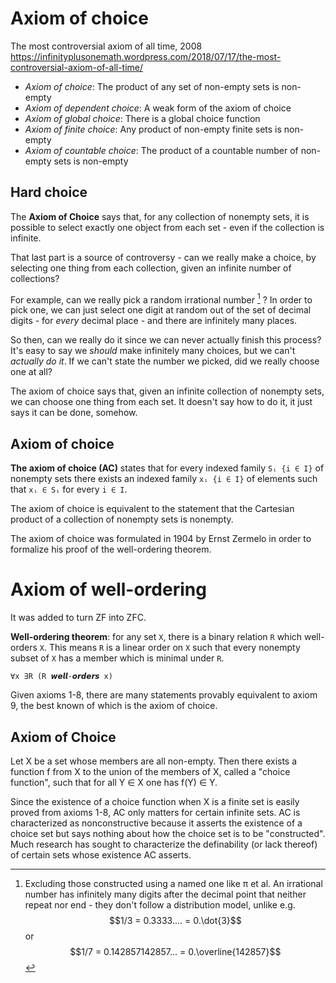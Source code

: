 # Axiom of choice

The most controversial axiom of all time, 2008
https://infinityplusonemath.wordpress.com/2018/07/17/the-most-controversial-axiom-of-all-time/


- *Axiom of choice*: The product of any set of non-empty sets is non-empty
- *Axiom of dependent choice*: A weak form of the axiom of choice
- *Axiom of global choice*: There is a global choice function
- *Axiom of finite choice*: Any product of non-empty finite sets is non-empty
- *Axiom of countable choice*: The product of a countable number of non-empty sets is non-empty


## Hard choice

The **Axiom of Choice** says that, for any collection of nonempty sets, it is possible to select exactly one object from each set - even if the collection is infinite.

That last part is a source of controversy - can we really make a choice, by selecting one thing from each collection, given an infinite number of collections?

For example, can we really pick a random irrational number [^1] ? In order to pick one, we can just select one digit at random out of the set of decimal digits - for *every* decimal place - and there are infinitely many places.

So then, can we really do it since we can never actually finish this process? It's easy to say we *should* make infinitely many choices, but we can't *actually do it*. If we can't state the number we picked, did we really choose one at all?

The axiom of choice says that, given an infinite collection of nonempty sets, we can choose one thing from each set. It doesn't say how to do it, it just says it can be done, somehow.



## Axiom of choice

**The axiom of choice (AC)** states that for every indexed family `Sᵢ {i ∈ I}` of nonempty sets there exists an indexed family `xᵢ {i ∈ I}` of elements such that `xᵢ ∈ Sᵢ` for every `i ∈ I`.

The axiom of choice is equivalent to the statement that the Cartesian product of a collection of nonempty sets is nonempty.

The axiom of choice was formulated in 1904 by Ernst Zermelo in order to formalize his proof of the well-ordering theorem.



# Axiom of well-ordering

It was added to turn ZF into ZFC.

**Well-ordering theorem**: for any set `X`, there is a binary relation `R` which well-orders `X`. This means `R` is a linear order on `X` such that every nonempty subset of `X` has a member which is minimal under `R`.

`∀x ∃R (R 𝙬𝙚𝙡𝙡-𝙤𝙧𝙙𝙚𝙧𝙨 x)`

Given axioms 1-8, there are many statements provably equivalent to axiom 9, the best known of which is the axiom of choice.


## Axiom of Choice

Let X be a set whose members are all non-empty. Then there exists a function f from X to the union of the members of X, called a "choice function", such that for all Y ∈ X one has f(Y) ∈ Y.

Since the existence of a choice function when X is a finite set is easily proved from axioms 1-8, AC only matters for certain infinite sets. AC is characterized as nonconstructive because it asserts the existence of a choice set but says nothing about how the choice set is to be "constructed". Much research has sought to characterize the definability (or lack thereof) of certain sets whose existence AC asserts.


[^1]: Excluding those constructed using a named one like π et al. An irrational number has infinitely many digits after the decimal point that neither repeat nor end - they don't follow a distribution model, unlike e.g. $$1/3 = 0.3333.... = 0.\dot{3}$$ or $$1/7 = 0.142857142857... = 0.\overline{142857}$$
